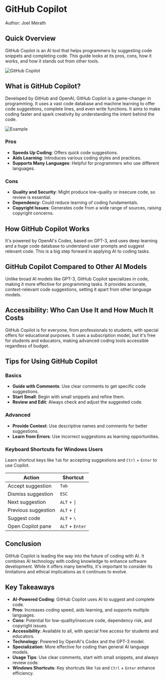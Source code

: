 # GitHub Copilot

Author: Joel Merath

## Quick Overview

GitHub Copilot is an AI tool that helps programmers by suggesting code snippets and completing code. This guide looks at its pros, cons, how it works, and how it stands out from other tools.

![GitHub Copilot](https://github.blog/wp-content/uploads/2022/06/Copilot.jpeg?fit=1200%2C630)

## What is GitHub Copilot?

Developed by GitHub and OpenAI, GitHub Copilot is a game-changer in programming. It uses a vast code database and machine learning to offer code suggestions, complete lines, and even write functions. It aims to make coding faster and spark creativity by understanding the intent behind the code.

![Example](https://raw.githubusercontent.com/microsoft/vscode-copilot-release/eb3d99cff89998d9674704bf8111c3ddf7bd23a1/hero.gif)

### Pros

- **Speeds Up Coding**: Offers quick code suggestions.
- **Aids Learning**: Introduces various coding styles and practices.
- **Supports Many Languages**: Helpful for programmers who use different languages.

### Cons

- **Quality and Security**: Might produce low-quality or insecure code, so review is essential.
- **Dependency**: Could reduce learning of coding fundamentals.
- **Copyright Issues**: Generates code from a wide range of sources, raising copyright concerns.

## How GitHub Copilot Works

It's powered by OpenAI's Codex, based on GPT-3, and uses deep learning and a huge code database to understand user prompts and suggest relevant code. This is a big step forward in applying AI to coding tasks.

## GitHub Copilot Compared to Other AI Models

Unlike broad AI models like GPT-3, GitHub Copilot specializes in code, making it more effective for programming tasks. It provides accurate, context-relevant code suggestions, setting it apart from other language models.

## Accessibility: Who Can Use It and How Much It Costs

GitHub Copilot is for everyone, from professionals to students, with special offers for educational purposes. It uses a subscription model, but it's free for students and educators, making advanced coding tools accessible regardless of budget.

## Tips for Using GitHub Copilot

### Basics

- **Guide with Comments**: Use clear comments to get specific code suggestions.
- **Start Small**: Begin with small snippets and refine them.
- **Review and Edit**: Always check and adjust the suggested code.

### Advanced

- **Provide Context**: Use descriptive names and comments for better suggestions.
- **Learn from Errors**: Use incorrect suggestions as learning opportunities.

### Keyboard Shortcuts for Windows Users

Learn shortcut keys like `Tab` for accepting suggestions and `Ctrl` + `Enter` to use Copilot.

| Action              | Shortcut        |
| ------------------- | --------------- |
| Accept suggestion   | `Tab`           |
| Dismiss suggestion  | `ESC`           |
| Next suggestion     | `ALT` + `]`     |
| Previous suggestion | `ALT` + `[`     |
| Suggest code        | `ALT` + `\`     |
| Open Copilot pane   | `ALT` + `Enter` |

## Conclusion

GitHub Copilot is leading the way into the future of coding with AI. It combines AI technology with coding knowledge to enhance software development. While it offers many benefits, it's important to consider its limitations and ethical implications as it continues to evolve.

## Key Takeaways

- **AI-Powered Coding**: GitHub Copilot uses AI to suggest and complete code.
- **Pros**: Increases coding speed, aids learning, and supports multiple languages.
- **Cons**: Potential for low-quality/insecure code, dependency risk, and copyright issues.
- **Accessibility**: Available to all, with special free access for students and educators.
- **Technology**: Powered by OpenAI's Codex and the GPT-3 model.
- **Specialization**: More effective for coding than general AI language models.
- **Usage Tips**: Use clear comments, start with small snippets, and always review code.
- **Windows Shortcuts**: Key shortcuts like `Tab` and `Ctrl` + `Enter` enhance efficiency.
